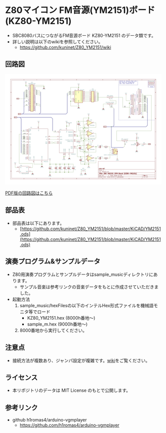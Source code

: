 # Z80マイコン FM音源(YM2151)ボード (KZ80-YM2151)

- SBC8080バスにつながるFM音源ボード KZ80-YM2151 のデータ類です。
- 詳しい説明は以下のwikiを参照してください。
  - https://github.com/kuninet/Z80_YM2151/wiki

## 回路図

![回路図](img/YM2151.jpg)

[PDF版の回路図はこちら](img/YM2151.pdf)

## 部品表

- 部品表は以下にあります。
  - [https://github.com/kuninet/Z80_YM2151/blob/master/KiCAD/YM2151.ods](https://github.com/kuninet/Z80_YM2151/blob/master/KiCAD/YM2151.ods)

## 演奏プログラム&サンプルデータ

- Z80用演奏プログラムとサンプルデータはsample_musicディレクトリにあります。
  - サンプル音楽は参考リンクの音楽データをもとに作成させていただきました。
- 起動方法
  1. sample_music/hexFilesの以下のインテルHex形式ファイルを機械語モニタ等でロード
      - KZ80_YM2151.hex  (8000h番地〜)
      - sample_m.hex    (9000h番地〜)
  2. 8000番地から実行してください。

## 注意点

- 接続方法が複数あり、ジャンパ設定が複雑です。[wiki](https://github.com/kuninet/Z80_YM2151/wiki)をご覧ください。

## ライセンス

- 本リポジトリのデータは MIT License のもとで公開します。

## 参考リンク
- github h1romas4/arduino-vgmplayer
  - https://github.com/h1romas4/arduino-vgmplayer
